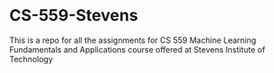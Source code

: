 # CS-559-Stevens

This is a repo for all the assignments for CS 559 Machine Learning Fundamentals and Applications course offered at Stevens Institute of Technology
